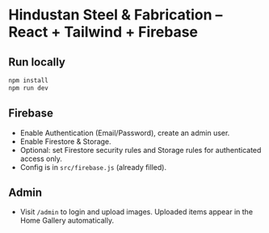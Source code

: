 # Hindustan Steel & Fabrication – React + Tailwind + Firebase

## Run locally
```bash
npm install
npm run dev
```

## Firebase
- Enable Authentication (Email/Password), create an admin user.
- Enable Firestore & Storage.
- Optional: set Firestore security rules and Storage rules for authenticated access only.
- Config is in `src/firebase.js` (already filled).

## Admin
- Visit `/admin` to login and upload images. Uploaded items appear in the Home Gallery automatically.
